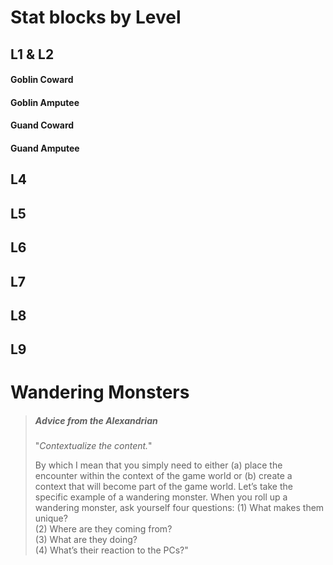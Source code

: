 # Stat blocks by Level
## L1 & L2
#### Goblin Coward
#### Goblin Amputee
#### Guand Coward
#### Guand Amputee
## L4
## L5
## L6
## L7
## L8
## L9
# Wandering Monsters
> ##### Advice from the Alexandrian
> "*Contextualize the content.*"
> 
> By which I mean that you simply need to either (a) place the encounter within the context of the game world or (b) create a context that will become part of the game world.
> Let’s take the specific example of a wandering monster. When you roll up a wandering monster, ask yourself four questions:
> (1) What makes them unique?  
> (2) Where are they coming from?  
> (3) What are they doing?  
> (4) What’s their reaction to the PCs?"